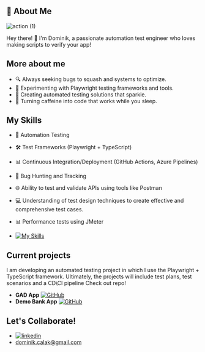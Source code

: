 ## 🚀 About Me
![action (1)](https://github.com/DominikCLK/Demo-Bank-Project/assets/75272795/e0abf823-8ce8-4616-a67d-36b1ea138499)

Hey there! 👋 I'm Dominik, a passionate automation test engineer who loves making scripts to verify your app!

## More about me

- 🔍 Always seeking bugs to squash and systems to optimize.
- 🧪 Experimenting with Playwright testing frameworks and tools.
- 🌟 Creating automated testing solutions that sparkle.
- 🚀 Turning caffeine into code that works while you sleep.

## My Skills

- 🤖 Automation Testing
- 🛠️ Test Frameworks (Playwright + TypeScript)
- 📊 Continuous Integration/Deployment (GitHub Actions, Azure Pipelines)
- 🐛 Bug Hunting and Tracking
- 🌐 Ability to test and validate APIs using tools like Postman
- 💻 Understanding of test design techniques to create effective and comprehensive test cases.
- 📊 Performance tests using JMeter

- [![My Skills](https://skillicons.dev/icons?i=java,kotlin,nodejs,figma&theme=light)](https://skillicons.dev)

## Current projects

I am developing an automated testing project in which I use the Playwright + TypeScript framework. Ultimately, the projects will include test plans, test scenarios and a CD\CI pipeline
Check out repo! 
- **GAD App** [![GitHub](https://img.shields.io/badge/GitHub-181717?style=for-the-badge&logo=github&logoColor=white)](https://github.com/DominikCLK/Automation-tests-project-Playwright)
- **Demo Bank App** [![GitHub](https://img.shields.io/badge/GitHub-181717?style=for-the-badge&logo=github&logoColor=white)](https://github.com/DominikCLK/Demo-Bank-Project)

## Let's Collaborate!
- [![linkedin](https://img.shields.io/badge/linkedin-0A66C2?style=for-the-badge&logo=linkedin&logoColor=white)](https://www.linkedin.com/in/dominik-calak/)
- dominik.calak@gmail.com
